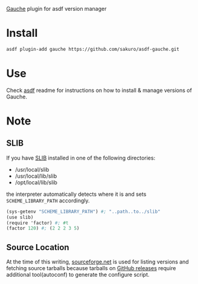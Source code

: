 [Gauche](http://practical-scheme.net/gauche/index.html) plugin for
asdf version manager

# Install

```bash
asdf plugin-add gauche https://github.com/sakuro/asdf-gauche.git
```

# Use

Check [asdf](https://github.com/asdf-vm/asdf) readme for instructions
on how to install & manage versions of Gauche.

# Note

## SLIB

If you have [SLIB](https://people.csail.mit.edu/jaffer/SLIB) installed
in one of the following directories:

- /usr/local/slib
- /usr/local/lib/slib
- /opt/local/lib/slib

the interpreter automatically detects where it is and sets
`SCHEME_LIBRARY_PATH` accordingly.

```scheme
(sys-getenv "SCHEME_LIBRARY_PATH") #; "..path..to../slib"
(use slib)
(require 'factor) #; #t
(factor 120) #; (2 2 2 3 5)
```

## Source Location

At the time of this writing,
[sourceforge.net](https://sourceforge.net/projects/gauche/files/Gauche/)
is used for listing versions and fetching source tarballs because tarballs on
[GitHub releases](https://github.com/shirok/Gauche/releases) require
additional tool(autoconf) to generate the configure script.
